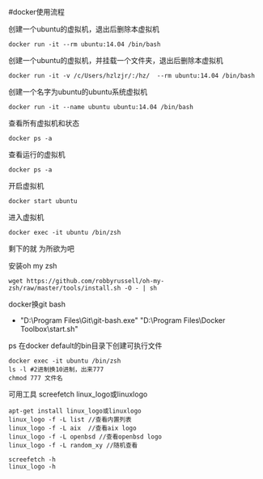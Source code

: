 #docker使用流程

创建一个ubuntu的虚拟机，退出后删除本虚拟机
```
docker run -it --rm ubuntu:14.04 /bin/bash
```

创建一个ubuntu的虚拟机，并挂载一个文件夹，退出后删除本虚拟机
```
docker run -it -v /c/Users/hzlzjr/:/hz/  --rm ubuntu:14.04 /bin/bash
```

创建一个名字为ubuntu的ubuntu系统虚拟机
```
docker run -it --name ubuntu ubuntu:14.04 /bin/bash
```

查看所有虚拟机和状态
```
docker ps -a
```

查看运行的虚拟机
```
docker ps -a
```

开启虚拟机
```
docker start ubuntu
```

进入虚拟机
```
docker exec -it ubuntu /bin/zsh
```

剩下的就 为所欲为吧


安装oh my zsh
```
wget https://github.com/robbyrussell/oh-my-zsh/raw/master/tools/install.sh -O - | sh
```


docker换git bash
* "D:\Program Files\Git\git-bash.exe" "D:\Program Files\Docker Toolbox\start.sh"


ps
在docker default的bin目录下创建可执行文件
```
docker exec -it ubuntu /bin/zsh
ls -l #2进制换10进制，出来777
chmod 777 文件名
```

可用工具
screefetch 
linux_logo或linuxlogo

```
apt-get install linux_logo或linuxlogo
linux_logo -f -L list //查看内置列表
linux_logo -f -L aix  //查看aix logo
linux_logo -f -L openbsd //查看openbsd logo
linux_logo -f -L random_xy //随机查看

screefetch -h
linux_logo -h
```